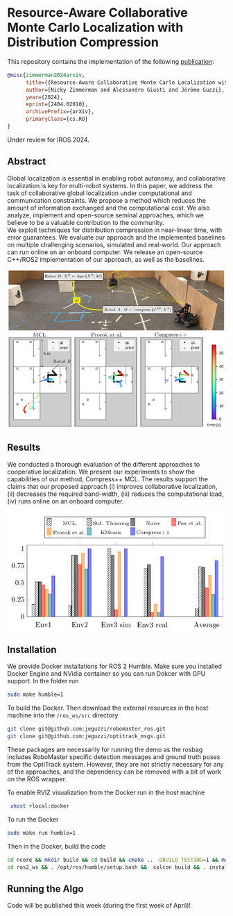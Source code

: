 # Resource-Aware Collaborative Monte Carlo Localization with Distribution Compression
This repository contains the implementation of the following [publication](https://arxiv.org/abs/2404.02010):
```bibtex
@misc{zimmerman2024arxiv,
      title={{Resource-Aware Collaborative Monte Carlo Localization with Distribution Compression}}, 
      author={Nicky Zimmerman and Alessandro Giusti and Jérôme Guzzi},
      year={2024},
      eprint={2404.02010},
      archivePrefix={arXiv},
      primaryClass={cs.RO}
}
```
Under review for IROS 2024.

## Abstract
 Global localization is essential in enabling robot autonomy, and collaborative localization is key for multi-robot systems. 
 In this paper, we address the task of collaborative global localization under computational and communication constraints. We propose a method which reduces the amount of information exchanged and the computational cost. We also analyze, implement and open-source seminal approaches, which we believe to be a valuable contribution to the community.  
  We exploit techniques for distribution compression in near-linear time, with error guarantees. 
  We evaluate our approach and the implemented baselines on multiple challenging scenarios, simulated and real-world. Our approach can run online on an onboard computer. We release an open-source C++/ROS2 implementation of our approach, as well as the baselines.
  <p align="center">
<img src="resources/motivation.png" width="800"/>
</p>

## Results
We conducted a thorough evaluation of the different approaches to cooperative localization. We present our experiments to show the capabilities of our method, Compress++ MCL. 
The results support the claims that our proposed approach (i) improves collaborative localization, (ii) decreases the required band-width, (iii) reduces the computational load, (iv) runs online
on an onboard computer.

  <p align="center">
<img src="resources/Successrateenv.png" width="800"/>
</p>

## Installation
We provide Docker installations for ROS 2 Humble. Make sure you installed Docker Engine and NVidia container so you can run Dokcer with GPU support. 
In the folder run 
```bash
sudo make humble=1
```
To build the Docker. Then download the external resources in the host machine into the `/ros_ws/src` directory
```bash
git clone git@github.com:jeguzzi/robomaster_ros.git
git clone git@github.com:jeguzzi/optitrack_msgs.git
```
These packages are necessarily for running the demo as the rosbag includes RoboMaster specific detection messages and ground truth poses from the OptiTrack system. However, they are not strictly necessary for any of the approaches, and the dependency can be removed with a bit of work on the ROS wrapper.

To enable RVIZ visualization from the Docker run in the host machine
```bash
 xhost +local:docker
```
To run the Docker
```bash
sudo make run humble=1
```
Then in the Docker, build the code
```bash
cd ncore && mkdir build && cd build && cmake .. -DBUILD_TESTING=1 && make -j12 
cd ros2_ws && . /opt/ros/humble/setup.bash &&  colcon build && . install/setup.bash
```

## Running the Algo
Code will be published this week (during the first week of April)! 
